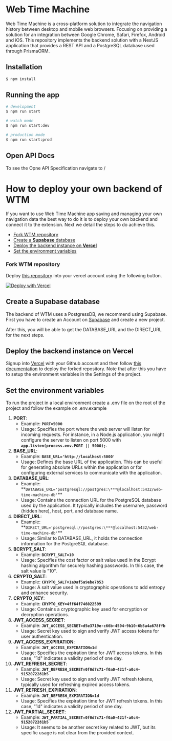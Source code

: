 # Web Time Machine

Web Time Machine is a cross-platform solution to integrate the navigation history between desktop and mobile web browsers. Focusing on providing a solution for an integration between Google Chrome, Safari, Firefox, Android and iOS. This repository implements the backend solution with a NestJS application that provides a REST API and a PostgreSQL database used through PrismaORM.

## Installation

```bash
$ npm install
```

## Running the app

```bash
# development
$ npm run start

# watch mode
$ npm run start:dev

# production mode
$ npm run start:prod
```

## Open API Docs

To see the Opne API Specification navigate to /

# How to deploy your own backend of WTM

If you want to use Web Time Machine app saving and managing your own navigation data the best way to do it is to deploy your own backend and connect it to the extension. Next we detail the steps to do achieve this.

- [Fork WTM repository](#fork-wtm-repository)
- [Create a **Supabase** database](#create-a-supabase-database)
- [Deploy the backend instance on **Vercel**](#deploy-the-backend-instance-on-vercel)
- [Set the environment variables](#set-the-environment-variables)

### Fork WTM repository

Deploy [this repository](https://github.com/webtimemachine/wtm2) into your vercel account using the following button.

[![Deploy with Vercel](https://vercel.com/button)](https://vercel.com/new/clone?repository-url=https%3A%2F%2Fgithub.com%2Fwebtimemachine%2Fwtm2)

## Create a Supabase database

The backend of WTM uses a PostgressDB, we recommend using Supabase. First you have to create an Account on [Supabase](https://supabase.com/) and create a new project.

After this, you will be able to get the DATABASE_URL and the DIRECT_URL for the next steps.

## Deploy the backend instance on Vercel

Signup into [Vercel](https://vercel.com/) with your Github account and then follow [this documentation](https://vercel.com/docs/getting-started-with-vercel/import) to deploy the forked repository. Note that after this you have to setup the environment variables in the Settings of the project.

## Set the environment variables

To run the project in a local environment create a .env file on the root of the project and follow the example on .env.example

1. **PORT**:
   - Example: **`PORT=5000`**
   - Usage: Specifies the port where the web server will listen for incoming requests. For instance, in a Node.js application, you might configure the server to listen on port 5000 with **`app.listen(process.env.PORT || 5000);`**.
2. **BASE_URL**:
   - Example: **`BASE_URL='http://localhost:5000'`**
   - Usage: Defines the base URL of the application. This can be useful for generating absolute URLs within the application or for configuring external services to communicate with the application.
3. **DATABASE_URL**:
   - Example: **`DATABASE_URL='postgresql://postgres:\***@localhost:5432/web-time-machine-db'`\*\*
   - Usage: Contains the connection URL for the PostgreSQL database used by the application. It typically includes the username, password (hidden here), host, port, and database name.
4. **DIRECT_URL**:
   - Example: **`DIRECT_URL='postgresql://postgres:\***@localhost:5432/web-time-machine-db'`\*\*
   - Usage: Similar to DATABASE_URL, it holds the connection information for the PostgreSQL database.
5. **BCRYPT_SALT**:
   - Example: **`BCRYPT_SALT=10`**
   - Usage: Specifies the cost factor or salt value used in the Bcrypt hashing algorithm for securely hashing passwords. In this case, the salt value is "10".
6. **CRYPTO_SALT**:
   - Example: **`CRYPTO_SALT=1a9af5a9ebe7853`**
   - Usage: A salt value used in cryptographic operations to add entropy and enhance security.
7. **CRYPTO_KEY**:
   - Example: **`CRYPTO_KEY=4ff64f746022599`**
   - Usage: Contains a cryptographic key used for encryption or decryption operations.
8. **JWT_ACCESS_SECRET**:
   - Example: **`JWT_ACCESS_SECRET=d5e3719e-c66b-4504-9b10-6b5a4a678ffb`**
   - Usage: Secret key used to sign and verify JWT access tokens for user authentication.
9. **JWT_ACCESS_EXPIRATION**:
   - Example: **`JWT_ACCESS_EXPIRATION=1d`**
   - Usage: Specifies the expiration time for JWT access tokens. In this case, "1d" indicates a validity period of one day.
10. **JWT_REFRESH_SECRET**:
    - Example: **`JWT_REFRESH_SECRET=0f0d7c71-f0a0-421f-a0c4-9152072281b5`**
    - Usage: Secret key used to sign and verify JWT refresh tokens, typically used for refreshing expired access tokens.
11. **JWT_REFRESH_EXPIRATION**:
    - Example: **`JWT_REFRESH_EXPIRATION=1d`**
    - Usage: Specifies the expiration time for JWT refresh tokens. In this case, "1d" indicates a validity period of one day.
12. **JWT_PARTIAL_SECRET**:
    - Example: **`JWT_PARTIAL_SECRET=0f0d7c71-f0a0-421f-a0c4-9152072281b5`**
    - Usage: It seems to be another secret key related to JWT, but its specific usage is not clear from the provided context.
